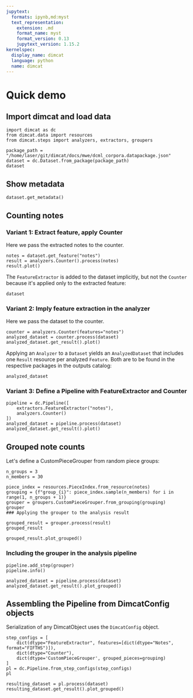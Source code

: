 ```yaml
---
jupytext:
  formats: ipynb,md:myst
  text_representation:
    extension: .md
    format_name: myst
    format_version: 0.13
    jupytext_version: 1.15.2
kernelspec:
  display_name: dimcat
  language: python
  name: dimcat
---
```


# Quick demo

## Import dimcat and load data

```{code-cell}
import dimcat as dc
from dimcat.data import resources
from dimcat.steps import analyzers, extractors, groupers

package_path = "/home/laser/git/dimcat/docs/mwe/dcml_corpora.datapackage.json"
dataset = dc.Dataset.from_package(package_path)
dataset
```

## Show metadata

```{code-cell}
dataset.get_metadata()
```

## Counting notes

### Variant 1: Extract feature, apply Counter

Here we pass the extracted notes to the counter.

```{code-cell}
notes = dataset.get_feature("notes")
result = analyzers.Counter().process(notes)
result.plot()
```

The `FeatureExtractor` is added to the dataset implicitly, but not the `Counter` because it's applied only to the extracted feature:

```{code-cell}
dataset
```

### Variant 2: Imply feature extraction in the analyzer

Here we pass the dataset to the counter.

```{code-cell}
counter = analyzers.Counter(features="notes")
analyzed_dataset = counter.process(dataset)
analyzed_dataset.get_result().plot()
```

Applying an `Analyzer` to a `Dataset` yields an `AnalyzedDataset` that includes one `Result` resource per analyzed `Feature`.
Both are to be found in the respective packages in the outputs catalog:

```{code-cell}
analyzed_dataset
```

### Variant 3: Define a Pipeline with FeatureExtractor and Counter

```{code-cell}
pipeline = dc.Pipeline([
    extractors.FeatureExtractor("notes"),
    analyzers.Counter()
])
analyzed_dataset = pipeline.process(dataset)
analyzed_dataset.get_result().plot()
```

## Grouped note counts

Let's define a CustomPieceGrouper from random piece groups:

```{code-cell}
n_groups = 3
n_members = 30

piece_index = resources.PieceIndex.from_resource(notes)
grouping = {f"group_{i}": piece_index.sample(n_members) for i in range(1, n_groups + 1)}
grouper = groupers.CustomPieceGrouper.from_grouping(grouping)
grouper
### Applying the grouper to the analysis result
```

```{code-cell}
grouped_result = grouper.process(result)
grouped_result
```

```{code-cell}
grouped_result.plot_grouped()
```

### Including the grouper in the analysis pipeline

```{code-cell}
pipeline.add_step(grouper)
pipeline.info()
```

```{code-cell}
analyzed_dataset = pipeline.process(dataset)
analyzed_dataset.get_result().plot_grouped()
```

## Assembling the Pipeline from DimcatConfig objects

Serialization of any DimcatObject uses the `DimcatConfig` object.

```{code-cell}
step_configs = [
    dict(dtype="FeatureExtractor", features=[dict(dtype="Notes", format="FIFTHS")]),
    dict(dtype="Counter"),
    dict(dtype='CustomPieceGrouper', grouped_pieces=grouping)
]
pl = dc.Pipeline.from_step_configs(step_configs)
pl
```

```{code-cell}
resulting_dataset = pl.process(dataset)
resulting_dataset.get_result().plot_grouped()
```
